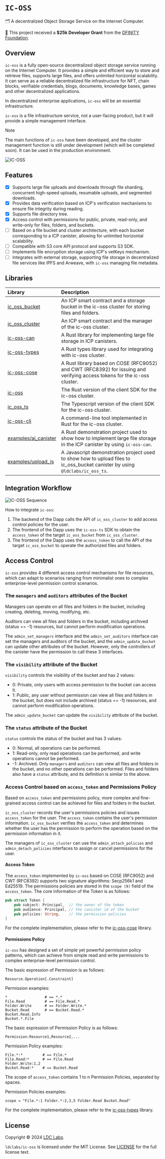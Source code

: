 # `IC-OSS`

🗂 A decentralized Object Storage Service on the Internet Computer.

💝 This project received a **$25k Developer Grant** from the [DFINITY Foundation](https://dfinity.org/grants).

## Overview

`ic-oss` is a fully open-source decentralized object storage service running on the Internet Computer. It provides a simple and efficient way to store and retrieve files, supports large files, and offers unlimited horizontal scalability. It can serve as a reliable decentralized file infrastructure for NFT, chain blocks, verifiable credentials, blogs, documents, knowledge bases, games and other decentralized applications.

In decentralized enterprise applications, `ic-oss` will be an essential infrastructure.

`ic-oss` is a file infrastructure service, not a user-facing product, but it will provide a simple management interface.

> [!NOTE]
> The main functions of `ic-oss` have been developed, and the cluster management function is still under development (which will be completed soon). It can be used in the production environment.

![IC-OSS](./ic-oss.webp)

## Features

- [x] Supports large file uploads and downloads through file sharding, concurrent high-speed uploads, resumable uploads, and segmented downloads.
- [x] Provides data verification based on ICP's verification mechanisms to ensure file integrity during reading.
- [x] Supports file directory tree.
- [x] Access control with permissions for public, private, read-only, and write-only for files, folders, and buckets.
- [ ] Based on a file bucket and cluster architecture, with each bucket corresponding to a ICP canister, allowing for unlimited horizontal scalability.
- [ ] Compatible with S3 core API protocol and supports S3 SDK.
- [ ] Implements file encryption storage using ICP's vetKeys mechanism.
- [ ] Integrates with external storage, supporting file storage in decentralized file services like IPFS and Arweave, with `ic-oss` managing file metadata.

## Libraries

| Library                                                                                  | Description                                                                                                                  |
| :--------------------------------------------------------------------------------------- | :--------------------------------------------------------------------------------------------------------------------------- |
| [ic_oss_bucket](https://github.com/ldclabs/ic-oss/tree/main/src/ic_oss_bucket)           | An ICP smart contract and a storage bucket in the ic-oss cluster for storing files and folders.                              |
| [ic_oss_cluster](https://github.com/ldclabs/ic-oss/tree/main/src/ic_oss_cluster)         | An ICP smart contract and the manager of the ic-oss cluster.                                                                 |
| [ic-oss-can](https://github.com/ldclabs/ic-oss/tree/main/src/ic_oss_can)                 | A Rust library for implementing large file storage in ICP canisters.                                                         |
| [ic-oss-types](https://github.com/ldclabs/ic-oss/tree/main/src/ic_oss_types)             | A Rust types library used for integrating with ic-oss cluster.                                                               |
| [ic-oss-cose](https://github.com/ldclabs/ic-oss/tree/main/src/ic_oss_cose)               | A Rust library based on COSE (RFC9052) and CWT (RFC8392) for issuing and verifying access tokens for the ic-oss cluster.     |
| [ic-oss](https://github.com/ldclabs/ic-oss/tree/main/src/ic_oss)                         | The Rust version of the client SDK for the ic-oss cluster.                                                                   |
| [ic_oss_ts](https://github.com/ldclabs/ic-oss/tree/main/src/ic_oss_ts)                   | The Typescript version of the client SDK for the ic-oss cluster.                                                             |
| [ic-oss-cli](https://github.com/ldclabs/ic-oss/tree/main/src/ic_oss_cli)                 | A command-line tool implemented in Rust for the ic-oss cluster.                                                              |
| [examples/ai_canister](https://github.com/ldclabs/ic-oss/tree/main/examples/ai_canister) | A Rust demonstration project used to show how to implement large file storage in the ICP canister by using `ic-oss-can`.     |
| [examples/upload_js](https://github.com/ldclabs/ic-oss/tree/main/examples/upload_js)     | A Javascript demonstration project used to show how to upload files to ic_oss_bucket canister by using `@ldclabs/ic_oss_ts`. |

## Integration Workflow

![IC-OSS Sequence](./ic-oss-sequence.webp)

How to integrate `ic-oss`:
1. The backend of the Dapp calls the API of `ic_oss_cluster` to add access control policies for the user.
2. The frontend of the Dapp uses the `ic-oss-ts` SDK to obtain the `access_token` of the target `ic_oss_bucket` from `ic_oss_cluster`.
3. The frontend of the Dapp uses the `access_token` to call the API of the target `ic_oss_bucket` to operate the authorized files and folders.

## Access Control

`ic-oss` provides 4 different access control mechanisms for file resources, which can adapt to scenarios ranging from minimalist ones to complex enterprise-level permission control scenarios.

### The `managers` and `auditors` attributes of the Bucket

Managers can operate on all files and folders in the bucket, including creating, deleting, moving, modifying, etc.

Auditors can view all files and folders in the bucket, including archived (status == -1) resources, but cannot perform modification operations.

The `admin_set_managers` interface and the `admin_set_auditors` interface can set the managers and auditors of the bucket, and the `admin_update_bucket` can update other attributes of the bucket. However, only the controllers of the canister have the permission to call these 3 interfaces.

### The `visibility` attribute of the Bucket

`visibility` controls the visibility of the bucket and has 2 values:
- 0: Private, only users with access permission to the bucket can access it.
- 1: Public, any user without permission can view all files and folders in the bucket, but does not include archived (status == -1) resources, and cannot perform modification operations.

The `admin_update_bucket` can update the `visibility` attribute of the bucket.

### The `status` attribute of the Bucket

`status` controls the status of the bucket and has 3 values:
- 0: Normal, all operations can be performed.
- 1: Read-only, only read operations can be performed, and write operations cannot be performed.
- -1: Archived. Only `managers` and `auditors` can view all files and folders in the bucket, and no other operations can be performed.
Files and folders also have a `status` attribute, and its definition is similar to the above.

### Access Control based on `access_token` and Permissions Policy

Based on `access_token` and permissions policy, more complex and fine-grained access control can be achieved for files and folders in the bucket.

`ic_oss_cluster` records the user's permissions policies and issues `access_token` for the user. The `access_token` contains the user's permission information. `ic_oss_bucket` verifies the `access_token` and determines whether the user has the permission to perform the operation based on the permission information in it.

The managers of `ic_oss_cluster` can use the `admin_attach_policies` and `admin_detach_policies` interfaces to assign or cancel permissions for the user.

#### Access Token

The `access_token` implemented by `ic-oss` based on COSE (RFC9052) and CWT (RFC8392) supports two signature algorithms: Secp256k1 and Ed25519. The permissions policies are stored in the `scope (9)` field of the `access_token`. The core information of the Token is as follows:

```rust
pub struct Token {
    pub subject: Principal,  // the owner of the token
    pub audience: Principal, // the canister id of the bucket
    pub policies: String,    // the permission policies
}
```
For the complete implementation, please refer to the [ic-oss-cose](https://github.com/ldclabs/ic-oss/tree/main/src/ic_oss_cose) library.

#### Permissions Policy

`ic-oss` has designed a set of simple yet powerful permission policy patterns, which can achieve from simple read and write permissions to complex enterprise-level permission control.

The basic expression of Permission is as follows:

```shell
Resource.Operation[.Constraint]
```

Permission examples:
```shell
*                 # == *.*
File.Read         # == File.Read.*
Folder.Write      # == Folder.Write.*
Bucket.Read       # == Bucket.Read.*
Bucket.Read.Info
Bucket.*.File
```

The basic expression of Permission Policy is as follows:

```shell
Permission:Resource1,Resource2,...
```

Permission Policy examples:
```shell
File.*:*         # == File.*
File.Read:*      # == File.Read
Folder.Write:1,2
Bucket.Read:*    # == Bucket.Read
```

The scope of `access_token` contains 1 to n Permission Policies, separated by spaces.

Permission Policies examples:
```shell
scope = "File.*:1 Folder.*:2,3,5 Folder.Read Bucket.Read"
```

For the complete implementation, please refer to the [ic-oss-types](https://github.com/ldclabs/ic-oss/tree/main/src/ic_oss_types) library.

## License
Copyright © 2024 [LDC Labs](https://github.com/ldclabs).

`ldclabs/ic-oss` is licensed under the MIT License. See [LICENSE](LICENSE-MIT) for the full license text.